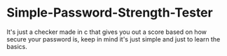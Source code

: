 # Simple-Password-Strength-Tester
It's just a checker made in c that gives you out a score based on how secure your password is, keep in mind it's just simple and just to learn the basics.
